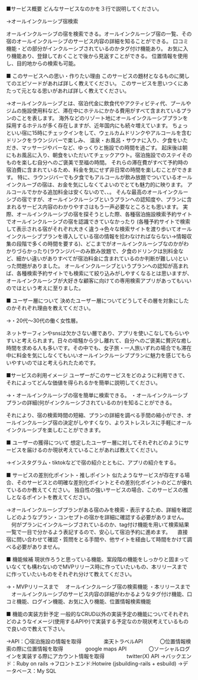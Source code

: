 ■サービス概要
どんなサービスなのかを３行で説明してください。

→オールインクルーシブ宿検索

オールインクルーシブの宿を検索できる。オールインクルーシブ宿の一覧、その宿のオールインクルーシブのサービス内容の詳細を知ることができる。
口コミ機能・どの部分がインクルーシブされているのかタグ付け機能あり。
お気に入り機能あり、登録しておくことで後から見返すことができる。
位置情報を使用し、目的地からの検索も可能。

■ このサービスへの思い・作りたい理由
このサービスの題材となるものに関してのエピソードがあれば詳しく教えてください。
このサービスを思いつくにあたって元となる思いがあれば詳しく教えてください。

→オールインクルーシブとは、宿泊代金に飲食代やアクティビティ代、プールやジムの施設使用料など、滞在中にホテルにかかる費用がすべて含まれているプランのことを表します。
海外などのリゾート地にオールインクルーシブプランを採用するホテルが多く存在しますが、近年国内にも続々増えています。
ちょっといい宿に15時にチェックインをして、ウェルカムドリンクやアルコールを含むドリンクをラウンジバーで楽しみ、
温泉・お風呂・サウナに入り、夕食をいただき、マッサージやバーなど、ゆっくりと施設での時間を過ごす。
起床後は朝にもお風呂に入り、朝食をいただいてチェックアウト。宿泊施設でのステイそのものを楽しむ自分へのご褒美で至福の時間。
それらの滞在費がすべて予約時の宿泊費に含まれているため、料金を気にせず非日常の時間を楽しむことができます。
特に、ラウンジバーでも夕食でもアルコールが飲み放題でついているオールインクルーブの宿は、お金を気にしなくてよいのでとても魅力的に映ります。
アルコールでかかる追加料金は安くないので、、。
そんな最高のオールインクルーシブの宿ですが、オールインクルーシブというプランへの認知度や、プランに含まれるサービス内容のわかりやすさはもう一声必要なところとも思います。
実際、オールインクルーシブの宿を探そうとした際、各種宿泊施設検索予約サイトでオールインクルーシブの宿を認識できていなかったり
(各種予約サイトで検索して表示される宿がそれぞれ大きく違う→色々な検索サイトを渡り歩いてオールインクルーシブプランを導入している宿の情報を拾わなければならない→情報収集の段階で多くの時間を要する)、どこまでがオールインクルーシブなのかがわかりづらかったり(ラウンジバーのみ飲み放題で、夕食のドリンクは別料金など、細かい違いがありすべてが宿泊料金に含まれているのか判断が難しい)といった問題がありました。
オールインクルーシブというプランへの認知が高まれば、各種検索予約サイトでも検索にて絞り込みがしやすくなるとは思いますが、
オールインクルーシブが大好きな顧客に向けての専用検索アプリがあってもいいのではという考えに至りました。

■ ユーザー層について
決めたユーザー層についてどうしてその層を対象にしたのかそれぞれ理由を教えてください。

→・20代～30代の働く女性層。

ネットサーフィンやsnsは欠かさない層であり、アプリを使いこなしてもらいやすいと考えられます。日々の喧騒から少し離れて、自分へのご褒美に贅沢な癒し時間を求める人も多いです。その中でも、女子旅・一人旅いずれの場合でも滞在中に料金を気にしなくてもいいオールインクルーシブプランに魅力を感じてもらいやすいのではと考えられたためです。

■サービスの利用イメージ
ユーザーがこのサービスをどのように利用できて、それによってどんな価値を得られるかを簡単に説明してください。

→・オールインクルーシブの宿を簡単に検索できる。
・オールインクルーシブプランの詳細(何がインクルーシブされているのか)を知ることができる。

それにより、宿の検索時間の短縮、プランの詳細を調べる手間の縮小ができ、オールインクルーシブ宿の決定がしやすくなり、よりストレスレスに手軽にオールインクルーシブを楽しむことができます。

■ ユーザーの獲得について
想定したユーザー層に対してそれぞれどのようにサービスを届けるのか現状考えていることがあれば教えてください。

→インスタグラム・tiktokなどで宿の紹介とともに、アプリの紹介をする。

■ サービスの差別化ポイント・推しポイント
似たようなサービスが存在する場合、そのサービスとの明確な差別化ポイントとその差別化ポイントのどこが優れているのか教えてください。
独自性の強いサービスの場合、このサービスの推しとなるポイントを教えてください。

→オールインクルーシブプランがある宿のみを検索・表示するため、詳細を確認しどのようなプラン・コンセプトの宿かを詳細に確認する必要がありません。
　何がプランにインクルーシブされているのか、tag付け機能を用いて検索結果一覧で一目で分かるよう表記するので、安心して宿泊予約に進めます。
　直接宿に問い合わせて確認・質問をとる手間や、他サイトを経由して時間をかけて調べる必要がありません。

■ 機能候補
現状作ろうと思っている機能、案段階の機能をしっかりと固まっていなくても構わないのでMVPリリース時に作っていたいもの、本リリースまでに作っていたいものをそれぞれ分けて教えてください。

→・MVPリリースまで
　オールインクルーシブ宿の検索機能
 ・本リリースまで
 　オールインクルーシブのサービス内容の詳細がわかるようなタグ付け機能、口コミ機能、ログイン機能、お気に入り機能、位置情報検索機能
 

■ 機能の実装方針予定
一般的なCRUD以外の実装予定の機能についてそれぞれどのようなイメージ(使用するAPIや)で実装する予定なのか現状考えているもので良いので教えて下さい。

→API：〇宿泊施設の情報を取得
　　　　楽天トラベルAPI
　　　〇位置情報検索の際に位置情報を取得
　　　　google maps API　
　　　〇ソーシャルログインを実装する際にアカウント情報を取得
　　　　twitter(X) API
→バックエンド：Ruby on rails
→フロントエンド:Hotwire (jsbuilding-rails + esbuild)
→データベース：My SQL
